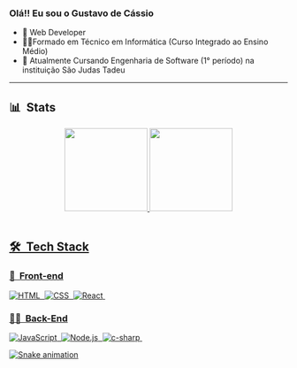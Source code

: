 ### Olá!! Eu sou o Gustavo de Cássio

<!--
**giustt/giustt** is a ✨ _special_ ✨ repository because its `README.md` (this file) appears on your GitHub profile.
- 👯 I’m looking to collaborate on ...
- 🤔 I’m looking for help with ...
- 💬 Ask me about ...
- 📫 How to reach me: ...
- 😄 Pronouns: ...
- ⚡ Fun fact: ...
-->

- 🌱 Web Developer
- 👨‍💻Formado em Técnico em Informática (Curso Integrado ao Ensino Médio)
- 🔭 Atualmente Cursando Engenharia de Software (1° período) na instituição São Judas Tadeu

***
## 📊 &nbsp;Stats
<div align="center">
  <a href="https://github.com/giustt">
  <img height="150em" src="https://github-readme-stats.vercel.app/api?username=giustt&show_icons=true&theme=dark&include_all_commits=true&count_private=true""/>
   <!--
      https://github-readme-stats.vercel.app/api?username=giustt&show_icons=true&theme=dark&include_all_commits=true&count_private=true
   -->
  <img height="150em" src="https://github-readme-stats.vercel.app/api/top-langs/?username=giustt&layout=compact&langs_count=7&theme=dark"/>
</div>

<div style="display: inline_block"><br>
                                  
## 🛠 &nbsp;Tech Stack
                                  
### 🎨 &nbsp;Front-end
![HTML](https://img.shields.io/badge/-HTML-05122A?style=flat&logo=HTML5)&nbsp;
![CSS](https://img.shields.io/badge/-CSS-05122A?style=flat&logo=CSS3&logoColor=1572B6)&nbsp;
![React](https://img.shields.io/badge/-React-05122A?style=flat&logo=react)&nbsp;

### 👩‍💻 &nbsp;Back-End
![JavaScript](https://img.shields.io/badge/-JavaScript-05122A?style=flat&logo=javascript)&nbsp;
![Node.js](https://img.shields.io/badge/-Node.js-05122A?style=flat&logo=node.js)&nbsp;
![c-sharp](https://img.shields.io/badge/-C%23-05122A?style=flat&logo=c-sharp)&nbsp;
  
  ![Snake animation](https://github.com/giustt/giustt/blob/output/github-contribution-grid-snake.svg)
  
</div>
  
  ##
  
  
